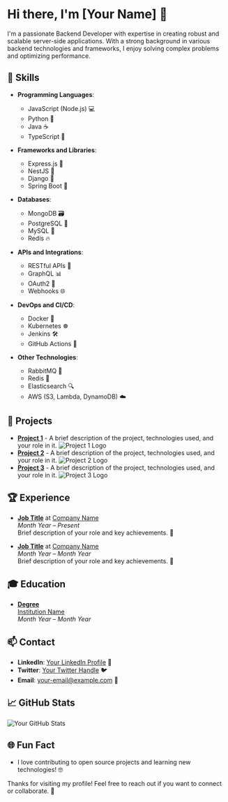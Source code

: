 # Hi there, I'm [Your Name] 👋

I'm a passionate Backend Developer with expertise in creating robust and scalable server-side applications. With a strong background in various backend technologies and frameworks, I enjoy solving complex problems and optimizing performance.

## 🌟 Skills

- **Programming Languages**:
  - JavaScript (Node.js) 💻
  - Python 🐍
  - Java ☕
  - TypeScript 📜

- **Frameworks and Libraries**:
  - Express.js 🚀
  - NestJS 🏰
  - Django 🦄
  - Spring Boot 🌱

- **Databases**:
  - MongoDB 🗃️
  - PostgreSQL 🐘
  - MySQL 🐬
  - Redis 🔥

- **APIs and Integrations**:
  - RESTful APIs 🔗
  - GraphQL 📊
  - OAuth2 🔐
  - Webhooks 🌐

- **DevOps and CI/CD**:
  - Docker 🐳
  - Kubernetes ☸️
  - Jenkins 🛠️
  - GitHub Actions 🎯

- **Other Technologies**:
  - RabbitMQ 🐇
  - Redis 🔄
  - Elasticsearch 🔍
  - AWS (S3, Lambda, DynamoDB) ☁️

## 🚀 Projects

- **[Project 1](link)** - A brief description of the project, technologies used, and your role in it. ![Project 1 Logo](https://via.placeholder.com/100x100?text=Logo)
- **[Project 2](link)** - A brief description of the project, technologies used, and your role in it. ![Project 2 Logo](https://via.placeholder.com/100x100?text=Logo)
- **[Project 3](link)** - A brief description of the project, technologies used, and your role in it. ![Project 3 Logo](https://via.placeholder.com/100x100?text=Logo)

## 🏆 Experience

- **[Job Title](company-link)** at [Company Name](company-link)  
  _Month Year – Present_  
  Brief description of your role and key achievements. 🌟

- **[Job Title](company-link)** at [Company Name](company-link)  
  _Month Year – Month Year_  
  Brief description of your role and key achievements. 🏅

## 🎓 Education

- **[Degree](institution-link)**  
  [Institution Name](institution-link)  
  _Month Year – Month Year_

## 📫 Contact

- **LinkedIn**: [Your LinkedIn Profile](link) 💼
- **Twitter**: [Your Twitter Handle](link) 🐦
- **Email**: [your-email@example.com](mailto:your-email@example.com) 📧

## 📈 GitHub Stats

![Your GitHub Stats](https://github-readme-stats.vercel.app/api?username=zufairaslam&show_icons=true&count_private=true&hide_title=true)

## 🌐 Fun Fact

- I love contributing to open source projects and learning new technologies! 🤓

Thanks for visiting my profile! Feel free to reach out if you want to connect or collaborate. 🤝
